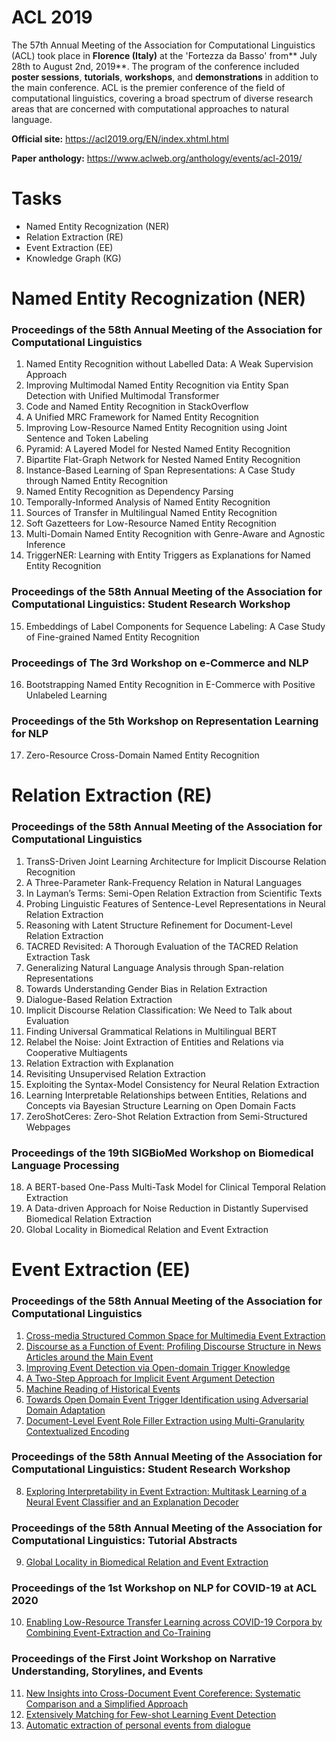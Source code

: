 # ACL 2019
The 57th Annual Meeting of the Association for Computational Linguistics (ACL) took place in **Florence (Italy)** at the 'Fortezza da Basso' from** July 28th to August 2nd, 2019**.
The program of the conference included **poster sessions**, **tutorials**, **workshops**, and **demonstrations** in addition to the main conference.
ACL is the premier conference of the field of computational linguistics, covering a broad spectrum of diverse research areas that are concerned with computational approaches to natural language.
  
**Official site:** <https://acl2019.org/EN/index.xhtml.html>
  
**Paper anthology:** <https://www.aclweb.org/anthology/events/acl-2019/>

# Tasks
- Named Entity Recognization (NER)
- Relation Extraction (RE)
- Event Extraction (EE)
- Knowledge Graph (KG)
# Named Entity Recognization (NER)
### Proceedings of the 58th Annual Meeting of the Association for Computational Linguistics
1. Named Entity Recognition without Labelled Data: A Weak Supervision Approach
2. Improving Multimodal Named Entity Recognition via Entity Span Detection with Unified Multimodal Transformer
3. Code and Named Entity Recognition in StackOverflow
4. A Unified MRC Framework for Named Entity Recognition
5. Improving Low-Resource Named Entity Recognition using Joint Sentence and Token Labeling
6. Pyramid: A Layered Model for Nested Named Entity Recognition
7. Bipartite Flat-Graph Network for Nested Named Entity Recognition
8. Instance-Based Learning of Span Representations: A Case Study through Named Entity Recognition
9. Named Entity Recognition as Dependency Parsing
10. Temporally-Informed Analysis of Named Entity Recognition
11. Sources of Transfer in Multilingual Named Entity Recognition
12. Soft Gazetteers for Low-Resource Named Entity Recognition
13. Multi-Domain Named Entity Recognition with Genre-Aware and Agnostic Inference
14. TriggerNER: Learning with Entity Triggers as Explanations for Named Entity Recognition

### Proceedings of the 58th Annual Meeting of the Association for Computational Linguistics: Student Research Workshop
15. Embeddings of Label Components for Sequence Labeling: A Case Study of Fine-grained Named Entity Recognition
### Proceedings of The 3rd Workshop on e-Commerce and NLP
16. Bootstrapping Named Entity Recognition in E-Commerce with Positive Unlabeled Learning
### Proceedings of the 5th Workshop on Representation Learning for NLP
17. Zero-Resource Cross-Domain Named Entity Recognition
# Relation Extraction (RE)
### Proceedings of the 58th Annual Meeting of the Association for Computational Linguistics
1. TransS-Driven Joint Learning Architecture for Implicit Discourse Relation Recognition
2. A Three-Parameter Rank-Frequency Relation in Natural Languages
3. In Layman’s Terms: Semi-Open Relation Extraction from Scientific Texts
4. Probing Linguistic Features of Sentence-Level Representations in Neural Relation Extraction
5. Reasoning with Latent Structure Refinement for Document-Level Relation Extraction
6. TACRED Revisited: A Thorough Evaluation of the TACRED Relation Extraction Task
7. Generalizing Natural Language Analysis through Span-relation Representations
8. Towards Understanding Gender Bias in Relation Extraction
9. Dialogue-Based Relation Extraction
10. Implicit Discourse Relation Classification: We Need to Talk about Evaluation
11. Finding Universal Grammatical Relations in Multilingual BERT
12. Relabel the Noise: Joint Extraction of Entities and Relations via Cooperative Multiagents
13. Relation Extraction with Explanation
14. Revisiting Unsupervised Relation Extraction
15. Exploiting the Syntax-Model Consistency for Neural Relation Extraction
16. Learning Interpretable Relationships between Entities, Relations and Concepts via Bayesian Structure Learning on Open Domain Facts
17. ZeroShotCeres: Zero-Shot Relation Extraction from Semi-Structured Webpages
### Proceedings of the 19th SIGBioMed Workshop on Biomedical Language Processing
18. A BERT-based One-Pass Multi-Task Model for Clinical Temporal Relation Extraction
19. A Data-driven Approach for Noise Reduction in Distantly Supervised Biomedical Relation Extraction
20. Global Locality in Biomedical Relation and Event Extraction
# Event Extraction (EE)
### Proceedings of the 58th Annual Meeting of the Association for Computational Linguistics
1. [Cross-media Structured Common Space for Multimedia Event Extraction](https://github.com/Clearailhc/KG-NLP-Papers/blob/main/ACL/2020/EE/1.%20Cross-media%20Structured%20Common%20Space%20for%20Multimedia%20Event%20Extraction.md)
2. [Discourse as a Function of Event: Profiling Discourse Structure in News Articles around the Main Event](https://github.com/Clearailhc/KG-NLP-Papers/blob/main/ACL/2020/EE/2.%20Discourse%20as%20a%20Function%20of%20Event_Profiling%20Discourse%20Structure%20in%20News%20Articles%20around%20the%20Main%20Event.md)
3. [Improving Event Detection via Open-domain Trigger Knowledge](https://github.com/Clearailhc/KG-NLP-Papers/blob/main/ACL/2020/EE/3.%20Improving%20Event%20Detection%20via%20Open-domain%20Trigger%20Knowledge.md)
4. [A Two-Step Approach for Implicit Event Argument Detection](https://github.com/Clearailhc/KG-NLP-Papers/blob/main/ACL/2020/EE/4.%20A%20Two-Step%20Approach%20for%20Implicit%20Event%20Argument%20Detection.md)
5. [Machine Reading of Historical Events](https://github.com/Clearailhc/KG-NLP-Papers/blob/main/ACL/2020/EE/5.%20Machine%20Reading%20of%20Historical%20Events.md)
6. [Towards Open Domain Event Trigger Identification using Adversarial Domain Adaptation](https://github.com/Clearailhc/KG-NLP-Papers/blob/main/ACL/2020/EE/6.%20Towards%20Open%20Domain%20Event%20Trigger%20Identification%20using%20Adversarial%20Domain%20Adaptation.md)
7. [Document-Level Event Role Filler Extraction using Multi-Granularity Contextualized Encoding](EE/7.%20Document-Level%20Event%20Role%20Filler%20Extraction%20using%20Multi-Granularity%20Contextualized%20Encoding.md)
### Proceedings of the 58th Annual Meeting of the Association for Computational Linguistics: Student Research Workshop
8. [Exploring Interpretability in Event Extraction: Multitask Learning of a Neural Event Classifier and an Explanation Decoder](EE/8.%20Exploring%20Interpretability%20in%20Event%20Extraction_Multitask%20Learning%20of%20a%20Neural%20Event%20Classifier%20and%20an%20Explanation%20Decoder.md)
### Proceedings of the 58th Annual Meeting of the Association for Computational Linguistics: Tutorial Abstracts
9. [Global Locality in Biomedical Relation and Event Extraction](EE/9.%20Global%20Locality%20in%20Biomedical%20Relation%20and%20Event%20Extraction.md)
### Proceedings of the 1st Workshop on NLP for COVID-19 at ACL 2020
10. [Enabling Low-Resource Transfer Learning across COVID-19 Corpora by Combining Event-Extraction and Co-Training](EE/10.%20Enabling%20Low-Resource%20Transfer%20Learning%20across%20COVID-19%20Corpora%20by%20Combining%20Event-Extraction%20and%20Co-Training.md)
### Proceedings of the First Joint Workshop on Narrative Understanding, Storylines, and Events
11. [New Insights into Cross-Document Event Coreference: Systematic Comparison and a Simplified Approach](EE/11.%20New%20Insights%20into%20Cross-Document%20Event%20Coreference_Systematic%20Comparison%20and%20a%20Simplified%20Approach.md)
12. [Extensively Matching for Few-shot Learning Event Detection](https://github.com/Clearailhc/KG-NLP-Papers/blob/main/ACL/2020/EE/12.%20Extensively%20Matching%20for%20Few-shot%20Learning%20Event%20Detection.md)
13. [Automatic extraction of personal events from dialogue](EE/13.%20Automatic%20extraction%20of%20personal%20events%20from%20dialogue.md)


